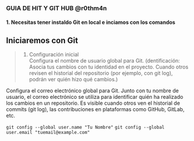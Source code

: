 ### GUIA DE HIT Y GIT HUB @r0thm4n
#### 1. Necesitas tener instaldo Git en local e inciamos con los comandos 
Iniciaremos con Git 
------------
> 1. Configuración inicial  
Configura el nombre de usuario global para Git. (dentificación: Asocia tus cambios con tu identidad en el proyecto. Cuando otros revisen el historial del repositorio (por ejemplo, con git log), podrán ver quién hizo qué cambios.)

Configura el correo electrónico global para Git.
Junto con tu nombre de usuario, el correo electrónico se utiliza para identificar quién ha realizado los cambios en un repositorio. Es visible cuando otros ven el historial de commits (git log), las contribuciones en plataformas como GitHub, GitLab, etc.

`git config --global user.name "Tu Nombre"`
`git config --global user.email "tuemail@example.com"`
